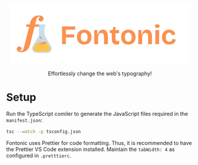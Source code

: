 <div align="center"><img style="height: 10rem" src="./res/logo_transparent.png"></div>
<p align="center">Effortlessly change the web's typography!</p>

# Setup

Run the TypeScript comiler to generate the JavaScript files required in the `manifest.json`:

```sh
tsc --watch -p tsconfig.json
```

Fontonic uses Prettier for code formatting. Thus, it is recommended to have the Prettier VS Code extension installed. Maintain the `tabWidth: 4` as configured in `.pretttierc`.
